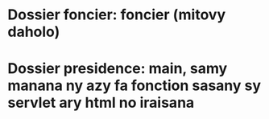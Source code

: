 <h1>Dossier foncier: foncier (mitovy daholo)</h1>
<h1>Dossier presidence: main, samy manana ny azy fa fonction sasany sy servlet ary html no iraisana
</h1>
